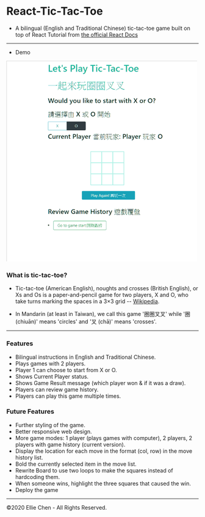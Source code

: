 # React-Tic-Tac-Toe

- A bilingual (English and Traditional Chinese) tic-tac-toe game built on top of React Tutorial from [the official React Docs](https://reactjs.org/tutorial/tutorial.html)

---

<!-- - Screenshot

![screenshot](./public/screenshot.JPG) -->

- Demo

![demo](./public/demo-3.gif)

### What is tic-tac-toe?

- Tic-tac-toe (American English), noughts and crosses (British English), or Xs and Os is a paper-and-pencil game for two players, X and O, who take turns marking the spaces in a 3×3 grid -- [Wikipedia](https://en.wikipedia.org/wiki/Tic-tac-toe).

- In Mandarin (at least in Taiwan), we call this game '圈圈叉叉' while '圈 (chiuān)' means 'circles' and '叉 (chā)' means 'crosses'.

---

### Features

- Bilingual instructions in English and Traditional Chinese.
- Plays games with 2 players.
- Player 1 can choose to start from X or O.
- Shows Current Player status.
- Shows Game Result message (which player won & if it was a draw).
- Players can review game history.
- Players can play this game multiple times.

### Future Features

- Further styling of the game.
- Better responsive web design.
- More game modes: 1 player (plays games with computer), 2 players, 2 players with game history (current version).
- Display the location for each move in the format (col, row) in the move history list.
- Bold the currently selected item in the move list.
- Rewrite Board to use two loops to make the squares instead of hardcoding them.
- When someone wins, highlight the three squares that caused the win.
- Deploy the game

---

©2020 Ellie Chen - All Rights Reserved.
